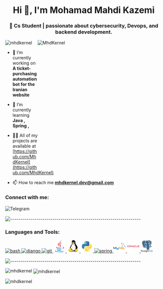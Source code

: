 <h1 align="center">Hi 👋, I'm Mohamad Mahdi Kazemi</h1>
<h3 align="center">🔧 Cs Student | passionate about cybersecurity, Devops, and backend development.</h3>

<img align="right" alt="MhdKernel" width=400 height=400 src="https://user-images.githubusercontent.com/74038190/212750996-938b257b-266c-45a7-9af7-655341c0f58b.gif">
<p align="left"> <img src="https://komarev.com/ghpvc/?username=mhdkernel&label=Profile%20views&color=0e75b6&style=flat" alt="mhdkernel" /> </p>

- 🔭 I’m currently working on **A ticket-purchasing automation bot for the Iranian website**

- 🌱 I’m currently learning **Java , Spring ,**

- 👨‍💻 All of my projects are available at [https://github.com/MhdKernel](https://github.com/MhdKernel)

- 📫 How to reach me **mhdkernel.dev@gmail.com**


<h3 align="left">Connect with me:</h3>
<p align="left">
  <a href="https://t.me/XxXRinmorikateXxX" target="_blank" rel="noreferrer" style="text-decoration: none;">
    <img src="https://cdn.worldvectorlogo.com/logos/telegram-2019-logo.svg" alt="Telegram" width="40" height="40" style="vertical-align: middle;"/>
  </a>
</p>

<img align="center" alt="-----------------------------------------------------------------" src="https://user-images.githubusercontent.com/74038190/212284100-561aa473-3905-4a80-b561-0d28506553ee.gif">
<h3 align="left">Languages and Tools:</h3>
<p align="left"> <a href="https://www.gnu.org/software/bash/" target="_blank" rel="noreferrer"> <img src="https://www.vectorlogo.zone/logos/gnu_bash/gnu_bash-icon.svg" alt="bash" width="40" height="40"/> </a> <a href="https://www.djangoproject.com/" target="_blank" rel="noreferrer"> <img src="https://cdn.worldvectorlogo.com/logos/django.svg" alt="django" width="40" height="40"/> </a> <a href="https://git-scm.com/" target="_blank" rel="noreferrer"> <img src="https://www.vectorlogo.zone/logos/git-scm/git-scm-icon.svg" alt="git" width="40" height="40"/> </a> <a href="https://www.java.com" target="_blank" rel="noreferrer"> <img src="https://raw.githubusercontent.com/devicons/devicon/master/icons/java/java-original.svg" alt="java" width="40" height="40"/> </a> <a href="https://www.linux.org/" target="_blank" rel="noreferrer"> <img src="https://raw.githubusercontent.com/devicons/devicon/master/icons/linux/linux-original.svg" alt="linux" width="40" height="40"/> </a> <a href="https://www.python.org" target="_blank" rel="noreferrer"> <img src="https://raw.githubusercontent.com/devicons/devicon/master/icons/python/python-original.svg" alt="python" width="40" height="40"/> </a> <a href="https://spring.io/" target="_blank" rel="noreferrer"> <img src="https://www.vectorlogo.zone/logos/springio/springio-icon.svg" alt="spring" width="40" height="40"/> </a> <a href="https://www.mysql.com/" target="_blank" rel="noreferrer"> <img src="https://raw.githubusercontent.com/devicons/devicon/master/icons/mysql/mysql-original-wordmark.svg" alt="mysql" width="40" height="40"/> </a> <a href="https://www.oracle.com/" target="_blank" rel="noreferrer"> <img src="https://raw.githubusercontent.com/devicons/devicon/master/icons/oracle/oracle-original.svg" alt="oracle" width="40" height="40"/> </a> <a href="https://www.postgresql.org" target="_blank" rel="noreferrer"> <img src="https://raw.githubusercontent.com/devicons/devicon/master/icons/postgresql/postgresql-original-wordmark.svg" alt="postgresql" width="40" height="40"/> </a> </p>
<img align="center" alt="-----------------------------------------------------------------" src="https://user-images.githubusercontent.com/74038190/212284100-561aa473-3905-4a80-b561-0d28506553ee.gif">
<p><img align="left" src="https://github-readme-stats.vercel.app/api/top-langs?username=mhdkernel&show_icons=true&locale=en&layout=compact" alt="mhdkernel" /></p>

<p>&nbsp;<img align="center" src="https://github-readme-stats.vercel.app/api?username=mhdkernel&show_icons=true&locale=en" alt="mhdkernel" /></p>

<p><img align="center" src="https://github-readme-streak-stats.herokuapp.com/?user=mhdkernel&" alt="mhdkernel" /></p>
